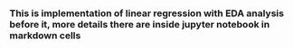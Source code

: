 ### This is implementation of linear regression with EDA analysis before it, more details there are inside jupyter notebook in markdown cells ###